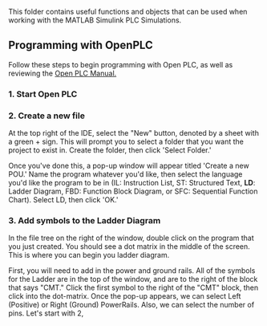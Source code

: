This folder contains useful functions and objects that can be used when working with the MATLAB Simulink PLC Simulations.

## Programming with OpenPLC
Follow these steps to begin programming with Open PLC, as well as reviewing the [Open PLC Manual.](https://autonomylogic.com/docs/openplc-overview/)

### 1. Start Open PLC

### 2. Create a new file
At the top right of the IDE, select the "New" button, denoted by a sheet with a green + sign. This will prompt you to select a folder that you want the project to
exist in. Create the folder, then click 'Select Folder.'

Once you've done this, a pop-up window will appear titled 'Create a new POU.' Name the program whatever you'd like, then select the language you'd like the program
to be in (IL: Instruction List, ST: Structured Text, __LD__: Ladder Diagram, FBD: Function Block Diagram, or SFC: Sequential Function Chart). Select LD, then click 'OK.'

### 3. Add symbols to the Ladder Diagram
In the file tree on the right of the window, double click on the program that you just created. You should see a dot matrix in the middle of the screen. This is
where you can begin you ladder diagram.

First, you will need to add in the power and ground rails. All of the symbols for the Ladder are in the top of the window, and are to the right of the block that
says "CMT." Click the first symbol to the right of the "CMT" block, then click into the dot-matrix. Once the pop-up appears, we can select Left (Positive) or Right
(Ground) PowerRails. Also, we can select the number of pins. Let's start with 2,
